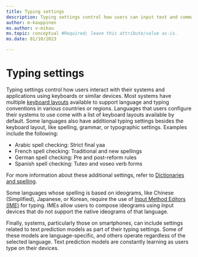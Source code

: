 ```yaml
---
title: Typing settings
description: Typing settings control how users can input text and commands with their keyboards or similar devices.
author: m-kauppinen
ms.author: v-mikau
ms.topic: conceptual #Required; leave this attribute/value as-is.
ms.date: 01/10/2023

---
```


# Typing settings

Typing settings control how users interact with their systems and applications using keyboards or similar devices. Most systems have multiple [keyboard layouts](../windows-keyboard-layouts.md) available to support language and typing conventions in various countries or regions. Languages that users configure their systems to use come with a list of keyboard layouts available by default. Some languages also have additional typing settings besides the keyboard layout, like spelling, grammar, or typographic settings. Examples include the following:

- Arabic spell checking: Strict final yaa
- French spell checking: Traditional and new spellings
- German spell checking: Pre and post-reform rules
- Spanish spell checking: Tuteo and voseo verb forms

For more information about these additional settings, refer to [Dictionaries and spelling](dictionaries-spelling.md).

Some languages whose spelling is based on ideograms, like Chinese (Simplified), Japanese, or Korean, require the use of [Input Method Editors (IME)](../input/input-method-editors.md) for typing. IMEs allow users to compose ideograms using input devices that do not support the native ideograms of that language.

Finally, systems, particularly those on smartphones, can include settings related to text prediction models as part of their typing settings. Some of these models are language-specific, and others operate regardless of the selected language. Text prediction models are constantly learning as users type on their devices.
